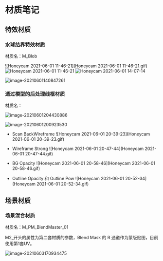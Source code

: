 # 材质笔记

## 特效材质

### 水球结界特效材质

材质名：M_Blob

![Honeycam 2021-06-01 11-46-21](Honeycam 2021-06-01 11-46-21.gif)
<img src="Honeycam 2021-06-01 11-46-21.gif" alt="Honeycam 2021-06-01 11-46-21"  />
<img src="Honeycam 2021-06-01 14-07-14.gif" alt="Honeycam 2021-06-01 14-07-14"  />

![image-20210601140847261](image-20210601140847261.png)

### 透过模型的后处理线框材质

材质名：

![image-20210601204430886](image-20210601204430886.png)

![image-20210601200923530](image-20210601200923530.png)

* Scan BackWireframe
  ![Honeycam 2021-06-01 20-39-23](Honeycam 2021-06-01 20-39-23.gif)

* Wireframe Strong
  ![Honeycam 2021-06-01 20-47-44](Honeycam 2021-06-01 20-47-44.gif)

* BG Opacity
  ![Honeycam 2021-06-01 20-58-46](Honeycam 2021-06-01 20-58-46.gif)
* Outline Opacity 和 Outline Pow
  ![Honeycam 2021-06-01 20-52-34](Honeycam 2021-06-01 20-52-34.gif)

## 场景材质

### 场景混合材质

材质名：M_PM_BlendMaster_01

M2_开头的属性为第二套材质的参数，Blend Mask 的 R 通道作为蒙版贴图，目前使用第1套UV。

![image-20210603170934475](image-20210603170934475.png)

